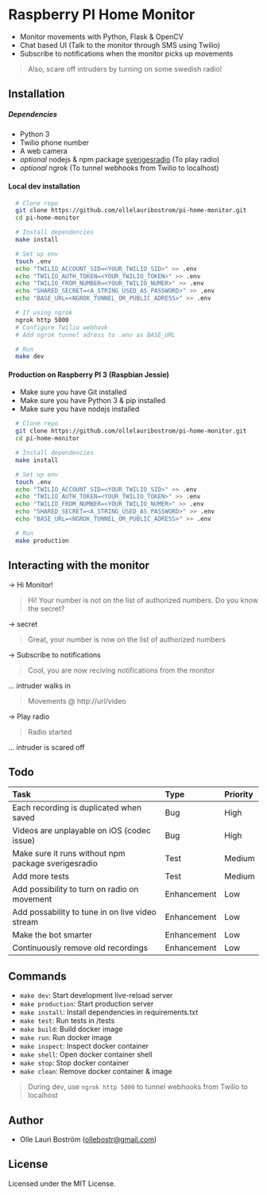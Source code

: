 # Raspberry PI Home Monitor
- Monitor movements with Python, Flask & OpenCV
- Chat based UI (Talk to the monitor through SMS using Twilio)
- Subscribe to notifications when the monitor picks up movements

> Also, scare off intruders by turning on some swedish radio!


Installation
------------
##### Dependencies
- Python 3
- Twilio phone number
- A web camera
- _optional_ nodejs & npm package [sverigesradio](https://www.npmjs.com/package/sverigesradio) (To play radio)
- _optional_ ngrok (To tunnel webhooks from Twilio to localhost)

#### Local dev installation
```bash
  # Clone repo
  git clone https://github.com/ollelauribostrom/pi-home-monitor.git
  cd pi-home-monitor

  # Install dependencies
  make install

  # Set up env
  touch .env
  echo "TWILIO_ACCOUNT_SID=<YOUR_TWILIO_SID>" >> .env
  echo "TWILIO_AUTH_TOKEN=<YOUR_TWILIO_TOKEN>" >> .env
  echo "TWILIO_FROM_NUMBER=<YOUR_TWILIO_NUMER>" >> .env
  echo "SHARED_SECRET=<A_STRING_USED_AS_PASSWORD>" >> .env
  echo "BASE_URL=<NGROK_TUNNEL_OR_PUBLIC_ADRESS>" >> .env

  # If using ngrok
  ngrok http 5000
  # Configure Twilio webhook
  # Add ngrok tunnel adress to .env as BASE_URL

  # Run
  make dev
```

#### Production on Raspberry PI 3 (Raspbian Jessie)
- Make sure you have Git installed
- Make sure you have Python 3 & pip installed
- Make sure you have nodejs installed

```bash
  # Clone repo
  git clone https://github.com/ollelauribostrom/pi-home-monitor.git
  cd pi-home-monitor

  # Install dependencies
  make install

  # Set up env
  touch .env
  echo "TWILIO_ACCOUNT_SID=<YOUR_TWILIO_SID>" >> .env
  echo "TWILIO_AUTH_TOKEN=<YOUR_TWILIO_TOKEN>" >> .env
  echo "TWILIO_FROM_NUMBER=<YOUR_TWILIO_NUMER>" >> .env
  echo "SHARED_SECRET=<A_STRING_USED_AS_PASSWORD>" >> .env
  echo "BASE_URL=<NGROK_TUNNEL_OR_PUBLIC_ADRESS>" >> .env

  # Run
  make production
```

Interacting with the monitor
------------------------
-> Hi Monitor!   
> Hi! Your number is not on the list of authorized numbers. Do you know the secret?

-> secret   
> Great, your number is now on the list of authorized numbers

-> Subscribe to notifications
> Cool, you are now reciving notifications from the monitor

... intruder walks in
> Movements @ http://url/video

-> Play radio
> Radio started

... intruder is scared off



Todo
---------
| Task                                                | Type        | Priority |
|:----------------------------------------------------|:------------|:---------|
| Each recording is duplicated when saved             | Bug         | High     |
| Videos are unplayable on iOS (codec issue)          | Bug         | High     |
| Make sure it runs without npm package sverigesradio | Test        | Medium   |
| Add more tests                                      | Test        | Medium   |
| Add possibility to turn on radio on movement        | Enhancement | Low      |
| Add possability to tune in on live video stream     | Enhancement | Low      |
| Make the bot smarter                                | Enhancement | Low      |
| Continuously remove old recordings                  | Enhancement | Low      |


Commands
--------
- `make dev`: Start development live-reload server
- `make production`: Start production server
- `make install`: Install dependencies in requirements.txt
- `make test`: Run tests in /tests
- `make build`: Build docker image
- `make run`: Run docker image
- `make inspect`: Inspect docker container
- `make shell`: Open docker container shell
- `make stop`: Stop docker container
- `make clean`: Remove docker container & image

> During dev, use `ngrok http 5000` to tunnel webhooks from Twilio to localhost


Author
------
* Olle Lauri Boström (ollebostr@gmail.com)


License
-------
Licensed under the MIT License.
